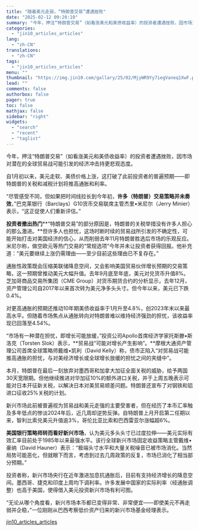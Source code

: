 ```yaml
---
title: "随着美元走弱，“特朗普交易”遭遇挫败"
date: "2025-02-12 09:20:10"
summary: "今年，押注“特朗普交易”（如看涨美元和美债收益率）的投资者遭遇挫败，因市场对潜在的全球贸易战可能引发..."
categories:
  - "jin10_articles_articles"
lang:
  - "zh-CN"
translations:
  - "zh-CN"
tags:
  - "jin10_articles_articles"
menu: ""
thumbnail: "https://img.jin10.com/gallary/25/02/MjyWR9Yy7iegVaneq1XwF.png/lite"
lead: ""
comments: false
authorbox: false
pager: true
toc: false
mathjax: false
sidebar: "right"
widgets:
  - "search"
  - "recent"
  - "taglist"
---
```


今年，押注“特朗普交易”（如看涨美元和美债收益率）的投资者遭遇挫败，因市场对潜在的全球贸易战可能引发的经济冲击持更悲观态度。

自1月初以来，美元走软、美债价格上涨，这打破了此前投资者的普遍预期——即特朗普的关税和减税计划将推高通胀和利率。

“尽管感受不同，但如果把时间线拉长到今年初，**许多（特朗普）交易策略并未奏效**，”巴克莱银行（Barclays）G10货币交易联席主管杰里•米尼尔（Jerry Minier）表示，“这正促使人们重新评估。”

**投资者撤出热门****“特朗普交易”的部分原因是，特朗普的关税举措没有许多人担心的那么激进。**但许多人也担忧，这场时断时续的贸易战所引发的不确定性，可能开始打击对美国经济的信心，从而削弱去年11月特朗普胜选后市场的乐观反应。米尼尔称，做空欧元等热门交易的“常规选项”今年并未让投资者获得回报。他补充道：“美元要继续上涨仍需理由——至少目前这些理由已不复存在。”

通胀性政策既会压缩美联储降息空间，又会影响美国贸易伙伴增长预期的交易策略，这一预期曾推动美元大幅升值。去年9月底至年底，美元对兑货币升值8%。芝加哥商品交易所集团（CME Group）对货币期货合约的分析显示，去年12月，资产管理公司自2017年以来首次转为美元净多头头寸。但今年以来，美元已下跌0.4%。

对更高通胀的预期还推动10年期美债收益率于1月升至4.8%，创2023年末以来最高水平。但随着市场焦点从通胀转向对特朗普难以维持经济强劲的担忧，该收益率现已回落至4.54%。

“市场有一种潜在担忧，即增长可能放缓，”投资公司Apollo首席经济学家托斯滕•斯洛克（Torsten Slok）表示，**贸易战“可能对增长产生影响”。**摩根大通资产管理公司首席全球策略师戴维•凯利（David Kelly）称，债市正陷入“对贸易战可能推高通胀的担忧，与对美经济增长或全球增长放缓的担忧之间的夹缝中”。

本月，特朗普在最后一刻放弃对墨西哥和加拿大加征全面关税的威胁，给予两国30天宽限期。但他继续推进对华加征10%的额外进口关税，并于上周五晚表示可能对日本开征新关税，以解决日本对美贸易顺差问题。特朗普还宣布了对钢铁和铝进口征收25%关税的计划。

新兴市场此前被普遍视为贸易战和美元走强的主要受害者，但在经历了本币汇率触及多年低点的惨淡2024年后，近几周却逆势反弹。自特朗普上月开启第二任期以来，智利比索兑美元升值逾3%，哥伦比亚比索和巴西雷亚尔涨幅超6%。

**美国银行策略师转而看好新兴市场**，认为美元多头头寸已过度拉伸——美元实际有效汇率目前处于1985年以来最强水平。该行全球新兴市场固定收益策略主管戴维•豪纳（David Hauner）表示：“极端头寸水平和大量关税噪音已被市场消化。当然局势可能恶化，但就眼下而言，考虑到过去几周政策的反复，市场已消化了相当部分预期。”

投资者称，新兴市场央行在近年激进加息抗通胀后，目前有支持经济增长的降息空间。墨西哥、捷克和印度上周均下调利率。许多发展中国家的实际利率（经通胀调整）也高于美国，使得借入美元投资新兴市场有利可图。

“无论从哪个角度看，新兴市场本币都已变得非常、非常便宜——即使美元不再走弱并企稳，”一位刚刚从巴西考察低价资产归来的新兴市场基金经理表示。

[jin10_articles_articles](https://xnews.jin10.com/details/162735)
